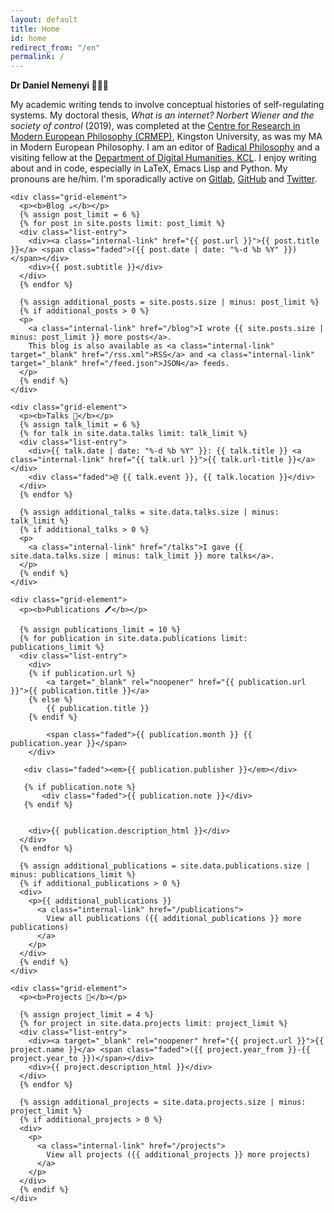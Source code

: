 ```yaml
---
layout: default
title: Home
id: home
redirect_from: "/en"
permalink: /
---
```


<div>
  <p>
    <b>Dr Daniel Nemenyi 🙋🏻‍♂️</b>
  </p>

  <p>My academic writing tends to involve conceptual histories of
	self-regulating systems. My doctoral thesis, <em>What is an
	internet? Norbert Wiener and the society of control</em> (2019),
	was completed at the <a target="_blank" rel="noopener"
	href="https://www.kingston.ac.uk/faculties/kingston-school-of-art/research-and-innovation/crmep/">Centre
	for Research in Modern European Philosophy (CRMEP)</a>, Kingston
	University, as was my MA in Modern European Philosophy. I am an
	editor of <a target="_blank" rel="noopener"
	href="https://www.radicalphilosophy.com/">Radical Philosophy</a>
	and a visiting fellow at the <a target="_blank" rel="noopener"
	href="https://www.kcl.ac.uk/people/daniel-nemenyi">Department of
	Digital Humanities, KCL</a>. I enjoy writing about and in code,
	especially in LaTeX, Emacs Lisp and Python. My pronouns are
	he/him. I'm sporadically active on <a target="_blank"
	rel="noopener" href="https://gitlab.com/klinamen0">Gitlab</a>, <a
	target="_blank" rel="noopener"
	href="https://github.com/danielnemenyi">GitHub</a> and <a
	target="_blank" rel="noopener"
	href="https://twitter.com/DanielNemenyi">Twitter</a>. </p>

  <div>

    <div class="grid-element">
      <p><b>Blog ☕</b></p>
      {% assign post_limit = 6 %}
      {% for post in site.posts limit: post_limit %}
      <div class="list-entry">
        <div><a class="internal-link" href="{{ post.url }}">{{ post.title }}</a> <span class="faded">({{ post.date | date: "%-d %b %Y" }})</span></div>
        <div>{{ post.subtitle }}</div>
      </div>
      {% endfor %}

	  {% assign additional_posts = site.posts.size | minus: post_limit %}
	  {% if additional_posts > 0 %}
      <p>
        <a class="internal-link" href="/blog">I wrote {{ site.posts.size | minus: post_limit }} more posts</a>.
        This blog is also available as <a class="internal-link" target="_blank" href="/rss.xml">RSS</a> and <a class="internal-link" target="_blank" href="/feed.json">JSON</a> feeds.
      </p>
	  {% endif %}
    </div>

	<div class="grid-element">
      <p><b>Talks 📢</b></p>
      {% assign talk_limit = 6 %}
      {% for talk in site.data.talks limit: talk_limit %}
      <div class="list-entry">
        <div>{{ talk.date | date: "%-d %b %Y" }}: {{ talk.title }} <a class="internal-link" href="{{ talk.url }}">{{ talk.url-title }}</a></div>
        <div class="faded">@ {{ talk.event }}, {{ talk.location }}</div>
      </div>
      {% endfor %}

	  {% assign additional_talks = site.data.talks.size | minus: talk_limit %}
	  {% if additional_talks > 0 %}
      <p>
        <a class="internal-link" href="/talks">I gave {{ site.data.talks.size | minus: talk_limit }} more talks</a>.
      </p>
	  {% endif %}
    </div>

    <div class="grid-element">
      <p><b>Publications 🖊</b></p>

      {% assign publications_limit = 10 %}
      {% for publication in site.data.publications limit: publications_limit %}
      <div class="list-entry">
        <div>
		{% if publication.url %}
			<a target="_blank" rel="noopener" href="{{ publication.url }}">{{ publication.title }}</a>
		{% else %}
			{{ publication.title }}
		{% endif %}

	        <span class="faded">{{ publication.month }} {{ publication.year }}</span>
		</div>

	   <div class="faded"><em>{{ publication.publisher }}</em></div>

	   {% if publication.note %}
		   <div class="faded">{{ publication.note }}</div>
	   {% endif %}


        <div>{{ publication.description_html }}</div>
      </div>
      {% endfor %}

      {% assign additional_publications = site.data.publications.size | minus: publications_limit %}
      {% if additional_publications > 0 %}
      <div>
        <p>{{ additional_publications }}
          <a class="internal-link" href="/publications">
            View all publications ({{ additional_publications }} more publications)
          </a>
        </p>
      </div>
      {% endif %}
    </div>

    <div class="grid-element">
      <p><b>Projects 🎣</b></p>

      {% assign project_limit = 4 %}
      {% for project in site.data.projects limit: project_limit %}
      <div class="list-entry">
        <div><a target="_blank" rel="noopener" href="{{ project.url }}">{{ project.name }}</a> <span class="faded">({{ project.year_from }}-{{ project.year_to }})</span></div>
        <div>{{ project.description_html }}</div>
      </div>
      {% endfor %}

      {% assign additional_projects = site.data.projects.size | minus: project_limit %}
      {% if additional_projects > 0 %}
      <div>
        <p>
          <a class="internal-link" href="/projects">
            View all projects ({{ additional_projects }} more projects)
          </a>
        </p>
      </div>
      {% endif %}
    </div>
  </div>
</div>
